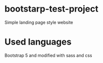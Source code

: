 # bootstarp-test-project
Simple landing page style website 
# Used languages 
Bootstrap 5 and modified with sass and css

